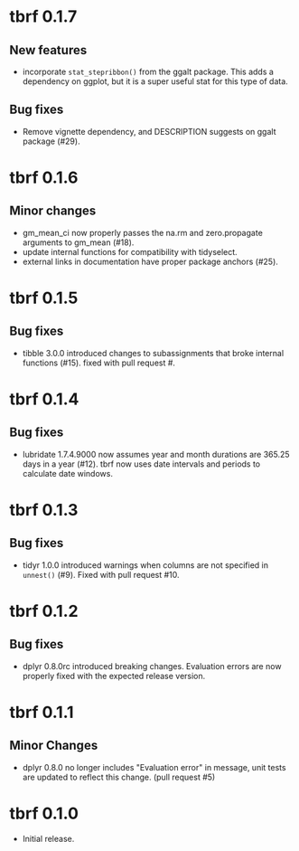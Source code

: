 # tbrf 0.1.7

## New features

* incorporate `stat_stepribbon()` from the ggalt package. This adds a dependency on ggplot, but it is a super useful stat for this type of data.  

## Bug fixes

* Remove vignette dependency, and DESCRIPTION suggests on ggalt package (#29).


# tbrf 0.1.6

## Minor changes

* gm_mean_ci now properly passes the na.rm and zero.propagate arguments to gm_mean (#18).
* update internal functions for compatibility with tidyselect.
* external links in documentation have proper package anchors (#25).

# tbrf 0.1.5

## Bug fixes

* tibble 3.0.0 introduced changes to subassignments that broke internal functions (#15). fixed with pull request #.  

# tbrf 0.1.4

## Bug fixes

* lubridate 1.7.4.9000 now assumes year and month durations are 365.25 days in a year (#12). tbrf now uses date intervals and periods to calculate date windows.

# tbrf 0.1.3

## Bug fixes

* tidyr 1.0.0 introduced warnings when columns are not specified in `unnest()` (#9). Fixed with pull request #10.

# tbrf 0.1.2

## Bug fixes

* dplyr 0.8.0rc introduced breaking changes. Evaluation errors are now properly fixed with the expected release version.

# tbrf 0.1.1

## Minor Changes

* dplyr 0.8.0 no longer includes "Evaluation error" in message, unit tests are updated to reflect this change. (pull request #5)

# tbrf 0.1.0

* Initial release.
